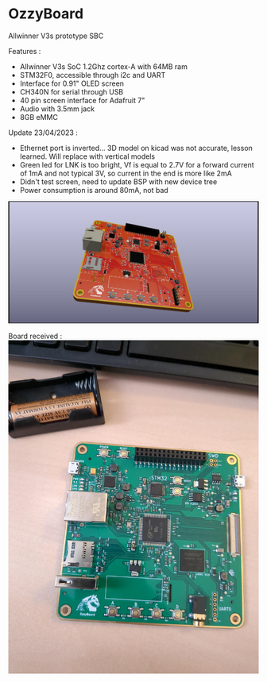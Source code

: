 # OzzyBoard
Allwinner V3s prototype SBC

Features : 
- Allwinner V3s SoC 1.2Ghz cortex-A with 64MB ram
- STM32F0, accessible through i2c and UART
- Interface for 0.91" OLED screen
- CH340N for serial through USB
- 40 pin screen interface for Adafruit 7"
- Audio with 3.5mm jack
- 8GB eMMC

Update 23/04/2023 :
- Ethernet port is inverted... 3D model on kicad was not accurate, lesson learned. Will replace with vertical models
- Green led for LNK is too bright, Vf is equal to 2.7V for a forward current of 1mA and not typical 3V, so current in the end is more like 2mA
- Didn't test screen, need to update BSP with new device tree
- Power consumption is around 80mA, not bad

![alt text](/images/OzzyBoardFinal.png)

Board received : 
![alt text](/images/signal-2023-04-11-115649_002.jpeg)
